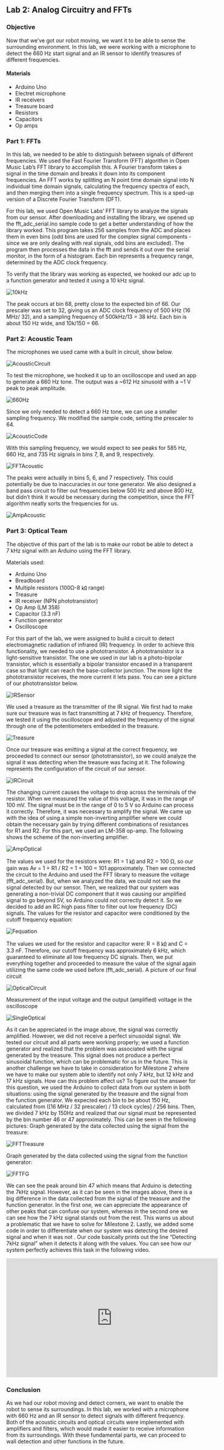 ## Lab 2: Analog Circuitry and FFTs

### Objective
Now that we’ve got our robot moving, we want it to be able to sense the surrounding environment. In this lab, we were working with a 
microphone to detect the 660 Hz start signal and an IR sensor to identify treasures of different frequencies.

#### Materials
- Arduino Uno
- Electret microphone
- IR receivers
- Treasure board
- Resistors
- Capacitors
- Op amps

### Part 1: FFTs

In this lab, we needed to be able to distinguish between signals of different frequencies. We used the Fast Fourier Transform (FFT) 
algorithm in Open Music Lab’s FFT library to accomplish this. A Fourier transform takes a signal in the time domain and breaks it down 
into its component frequencies. An FFT works by splitting an N point time domain signal into N individual time domain signals, calculating 
the frequency spectra of each, and then merging them into a single frequency spectrum. This is a sped-up version of a Discrete Fourier 
Transform (DFT).

For this lab, we used Open Music Labs’ FFT library to analyze the signals from our sensor. After downloading and installing the library, we
opened up the fft_adc_serial.ino sample code to get a better understanding of how the library worked. This program takes 256 samples from 
the ADC and places them in even bins (odd bins are used for the complex signal components - since we are only dealing with real signals, 
odd bins are excluded). The program then processes the data in the fft and sends it out over the serial monitor, in the form of a histogram.
Each bin represents a frequency range, determined by the ADC clock frequency.

To verify that the library was working as expected, we hooked our adc up to a function generator and tested it using a 10 kHz signal.

![10kHz](10kHz.png "10kHz")

The peak occurs at bin 68, pretty close to the expected bin of 66. Our prescaler was set to 32, giving us an ADC clock frequency of 500  kHz (16 MHz/ 32), and a sampling frequency of 500kHz/13 = 38 kHz. Each bin is about 150 Hz wide, and 10k/150 = 66.


### Part 2: Acoustic Team
The microphones we used came with a built in circuit, show below.

![AcousticCircuit](AcousticCircuit.png "AcousticCircuit")

To test the microphone, we hooked it up to an oscilloscope and used an app to generate a 660 Hz tone. The output was a ~612 Hz sinusoid with a ~1 V peak to peak amplitude. 

![660Hz](660Hz.png "660Hz")

Since we only needed to detect a 660 Hz tone, we can use a smaller sampling frequency. We modified the sample code, setting the prescaler to 64. 

![AcousticCode](AcousticCode.png "AcousticCode")

With this sampling frequency, we would expect to see peaks for 585 Hz, 660 Hz, and 735 Hz signals in bins 7, 8, and 9, respectively.

![FFTAcoustic](FFTAcoustic.png "FFTAcoustic")

The peaks were actually in bins 5, 6, and 7 respectively. This could potentially be due to inaccuracies in our tone generator.
We also designed a band pass circuit to filter out frequencies below 500 Hz and above 800 Hz, but didn’t think it would be necessary during the competition, since the FFT algorithm neatly sorts the frequencies for us.

![AmpAcoustic](AmpAcoustic.png "AmpAcoustic")


### Part 3: Optical Team
The objective of this part of the lab is to make our robot be able to detect a 7 kHz signal with an Arduino using the FFT library. 

Materials used:

- Arduino Uno
- Breadboard
- Multiple resistors (100Ω-8 ㏀ range)
- Treasure 
- IR receiver (NPN phototransistor)  
- Op Amp (LM 358) 
- Capacitor (3.3 nF)
- Function generator
- Oscilloscope

For this part of the lab, we were assigned to build a circuit to detect electromagnetic radiation of infrared (IR) frequency. In order to achieve this functionality, we needed to use a phototransistor. A phototransistor is a light-sensitive transistor. The one we used in our lab is a photo-bipolar transistor, which is essentially a bipolar transistor encased in a transparent case so that light can reach the base-collector junction. The more light the phototransistor receives, the more current it lets pass. You can see a picture of our phototransistor below.

![IRSensor](IRSensor.png "IRSensor")

We used a treasure as the transmitter of the IR signal. We first had to make sure our treasure was in fact transmitting at 7 kHz of frequency. Therefore, we tested it using the oscilloscope and adjusted the frequency of the signal through one of the potentiometers embedded in the treasure.   

![Treasure](Treasure.png "Treasure")

Once our treasure was emitting a signal at the correct frequency, we proceeded to connect our sensor (phototransistor), so we could analyze the signal it was detecting when the treasure was facing at it. The following represents the configuration of the circuit of our sensor. 

![IRCircuit](IRCircuit.png "IRCircuit")

The changing current causes the voltage to drop across the terminals of the resistor. When we measured the value of this voltage, it was in the range of 100 mV. The signal must be in the range of 0 to 5 V so Arduino can process it correctly. Therefore, it was necessary to amplify the signal. We came up with the idea of using a simple non-inverting amplifier where we could obtain the necessary gain by trying different combinations of resistances for R1 and R2. For this part, we used an LM-358 op-amp. The following shows the scheme of the non-inverting amplifier.

![AmpOptical](AmpOptical.png "AmpOptical")

The values we used for the resistors were: R1 = 1 ㏀ and R2 = 100 Ω, so our gain was Av = 1 + R1 / R2 = 1 + 100 = 101 approximately. Then we connected the circuit to the Arduino and used the FFT library to measure the voltage (fft_adc_serial). But, when we analyzed the data, we could not see the signal detected by our sensor. Then, we realized that our system was generating a non-trivial DC component that it was causing our amplified signal to go beyond 5V, so Arduino could not correctly detect it. So we decided to add an RC high pass filter to filter out low frequency (DC) signals. The values for the resistor and capacitor were conditioned by the cutoff frequency equation: 

![Fequation](Fequation.png "Fequation")

The values we used for the resistor and capacitor were: R = 8 ㏀ and C = 3.3 nF. Therefore, our cutoff frequency was approximately 6 kHz, which guaranteed to eliminate all low frequency DC signals. Then, we put everything together and proceeded to measure the value of the signal again utilizing the same code we used before (fft_adc_serial). 
A picture of our final circuit

![OpticalCircuit](OpticalCircuit.png "OpticalCircuit")

Measurement of the input voltage and the output (amplified) voltage in the oscilloscope

![SingleOptical](SingleOptical.png "SingleOptical")

As it can be appreciated in the image above, the signal was correctly amplified. However, we did not receive a perfect sinusoidal signal. We tested our circuit and all parts were working properly; we used a function generator and realized that the problem was associated with the signal generated by the treasure. This signal does not produce a perfect sinusoidal function, which can be problematic for us in the future. This is another challenge we have to take in consideration for Milestone 2 where we have to make our system able to identify not only 7 kHz, but 12 kHz and 17 kHz signals. How can this problem affect us? To figure out the answer for this question, we used the Arduino to collect data from our system in both situations: using the signal generated by the treasure and the signal from the function generator. We expected each bin to be about 150 Hz, calculated from ([16 MHz / 32 prescaler) / 13 clock cycles] / 256 bins. Then, we divided 7 kHz by 150Hz and realized that our signal must be represented by the bin number 46 or 47 approximately. This can be seen in the following pictures:
Graph generated by the data collected using the signal from the treasure:

![FFTTreasure](FFTTreasure.png "FFTTreasure")

Graph generated by the data collected using the signal from the function generator:

![FFTFG](FFTFG.png "FFTFG")

We can see the peak around bin 47 which means that Arduino is detecting the 7kHz signal. However, as it can be seen in the images above, there is a big difference in the data collected from the signal of the treasure and the function generator. In the first one, we can appreciate the appearance of other peaks that can confuse our system, whereas in the second one we can see how the 7 kHz signal stands out from the rest. This warns us about a problematic that we have to solve for Milestone 2. 
Lastly, we added some code in order to differentiate when our system was detecting the desired signal and when it was not . Our code basically prints out the line “Detecting 7kHz signal” when it detects it along with the values. You can see how our system perfectly achieves this task in the following video. 

<iframe width="560" height="315" src="https://www.youtube.com/watch?v=kk23cKls-Po" frameborder="0" allowfullscreen></iframe>

### Conclusion
As we had our robot moving and detect corners, we want to enable the robot to sense its surroundings. In this lab, we worked with a microphone with 660 Hz and an IR sensor to detect signals with different frequency. Both of the acoustic circuits and optical circuits were implemented with amplifiers and filters, which would made it easier to receive information from its surroundings. With these fundamental parts, we can proceed to wall detection and other functions in the future.



